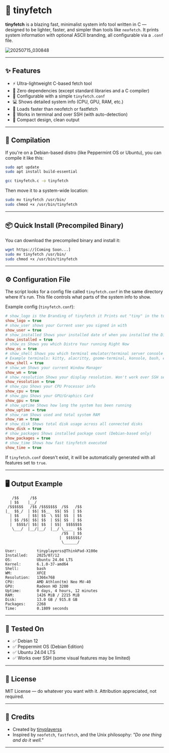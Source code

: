 # 🐧 tinyfetch

**tinyfetch** is a blazing fast, minimalist system info tool written in C — designed to be lighter, faster, and simpler than tools like `neofetch`. It prints system information with optional ASCII branding, all configurable via a `.conf` file.

![20250715_030848](https://github.com/user-attachments/assets/dc128ac7-4ad4-45d8-aec7-61642f325003)

---

## ✨ Features

- ⚡ Ultra-lightweight C-based fetch tool
- 🧠 Zero dependencies (except standard libraries and a C compiler)
- 🧰 Configurable with a simple `tinyfetch.conf`
- 💻 Shows detailed system info (CPU, GPU, RAM, etc.)
- 🚀 Loads faster than neofetch or fastfetch
- 🐚 Works in terminal and over SSH (with auto-detection)
- 📏 Compact design, clean output

---

## 🔧 Compilation

If you're on a Debian-based distro (like Peppermint OS or Ubuntu), you can compile it like this:

```bash
sudo apt update
sudo apt install build-essential

gcc tinyfetch.c -o tinyfetch
```

Then move it to a system-wide location:

```bash
sudo mv tinyfetch /usr/bin/
sudo chmod +x /usr/bin/tinyfetch
```

---

## 📦 Quick Install (Precompiled Binary)

You can download the precompiled binary and install it:

```bash
wget https://[Coming Soon...]
sudo mv tinyfetch /usr/bin/
sudo chmod +x /usr/bin/tinyfetch
```

---

## ⚙️ Configuration File

The script looks for a config file called `tinyfetch.conf` in the same directory where it's run. This file controls what parts of the system info to show.

Example config (`tinyfetch.conf`):

```ini
# show_logo is the Branding of tinyfetch it Prints out "tiny" in the top of the script
show_logo = true
# show_user shows your Current user you signed in with
show_user = true
# show_installed Shows your installed date of when you installed the Distro OS
show_installed = true
# show_os Shows you which Distro Your running Right Now
show_os = true
# show_shell Shows you which terminal emulator/terminal server console you're using...
# Example terminals: kitty, alacritty, gnome-terminal, konsole, bash, etc.
show_shell = true
# show_wm Shows your current Window Manager
show_wm = true
# show_resolution Shows your display resolution. Won't work over SSH sessions.
show_resolution = true
# show_cpu Shows your CPU Processor info
show_cpu = true
# show_gpu Shows your GPU/Graphics Card
show_gpu = true
# show_uptime Shows how long the system has been running
show_uptime = true
# show_ram Shows used and total system RAM
show_ram = true
# show_disk Shows total disk usage across all connected disks
show_disk = true
# show_packages Shows installed package count (Debian-based only)
show_packages = true
# show_time Shows how fast tinyfetch executed
show_time = true
```

If `tinyfetch.conf` doesn't exist, it will be automatically generated with all features set to `true`.

---

## 🖥️ Output Example

```
   /$$     /$$                    
  | $$    |__/                    
 /$$$$$$   /$$ /$$$$$$$  /$$   /$$
|_  $$_/  | $$| $$__  $$| $$  | $$
  | $$    | $$| $$  \ $$| $$  | $$
  | $$ /$$| $$| $$  | $$| $$  | $$
  |  $$$$/| $$| $$  | $$|  $$$$$$$
   \___/  |__/|__/  |__/ \____  $$
                         /$$  | $$
                        |  $$$$$$/
                         \______/ 

User:         tinyplayerss@ThinkPad-X100e
Installed:    2025/07/12
OS:           Ubuntu 24.04 LTS
Kernel:       6.1.0-37-amd64
Shell:        bash
WM:           XFCE
Resolution:   1366x768
CPU:          AMD Athlon(tm) Neo MV-40
GPU:          Radeon HD 3200
Uptime:       0 days, 4 hours, 12 minutes
RAM:          1426 MiB / 2215 MiB
Disk:         13.0 GB / 915.8 GB
Packages:     2268
Time:         0.1809 seconds
```

---

## 🧪 Tested On

- ✅ Debian 12
- ✅ Peppermint OS (Debian Edition)
- ✅ Ubuntu 24.04 LTS
- ✅ Works over SSH (some visual features may be limited)

---

## 📜 License

MIT License — do whatever you want with it. Attribution appreciated, not required.

---

## 🙌 Credits

- Created by [tinyplayerss](https://x.com/@tinyplayerss)  
- Inspired by `neofetch`, `fastfetch`, and the Unix philosophy: _"Do one thing and do it well."_

---
